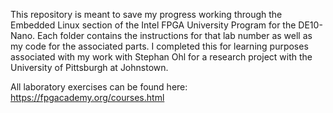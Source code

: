 This repository is meant to save my progress working through the Embedded Linux section of the Intel FPGA University Program for the DE10-Nano. Each folder contains the instructions
for that lab number as well as my code for the associated parts. I completed this for learning purposes associated with my work with Stephan Ohl for a research project with the
University of Pittsburgh at Johnstown.

All laboratory exercises can be found here:
https://fpgacademy.org/courses.html
